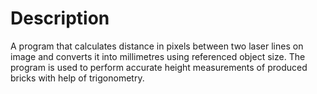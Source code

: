 # Description
A program that calculates distance in pixels between two laser lines on image and converts it into millimetres using referenced object size.
The program is used to perform accurate height measurements of produced bricks with help of trigonometry.
